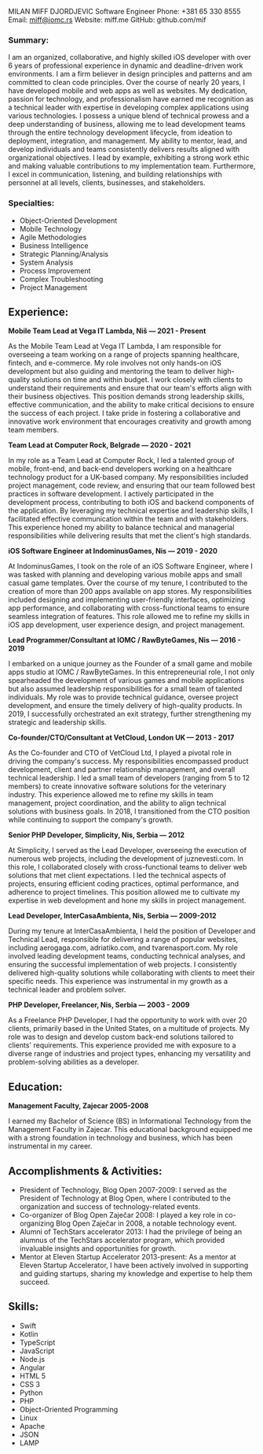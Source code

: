 MILAN MIFF DJORDJEVIC
Software Engineer
Phone: +381 65 330 8555
Email: miff@iomc.rs
Website: miff.me
GitHub: github.com/mif

### Summary:
I am an organized, collaborative, and highly skilled iOS developer with over 6 years of professional experience in dynamic and deadline-driven work environments. I am a firm believer in design principles and patterns and am committed to clean code principles. Over the course of nearly 20 years, I have developed mobile and web apps as well as websites. My dedication, passion for technology, and professionalism have earned me recognition as a technical leader with expertise in developing complex applications using various technologies. I possess a unique blend of technical prowess and a deep understanding of business, allowing me to lead development teams through the entire technology development lifecycle, from ideation to deployment, integration, and management. My ability to mentor, lead, and develop individuals and teams consistently delivers results aligned with organizational objectives. I lead by example, exhibiting a strong work ethic and making valuable contributions to my implementation team. Furthermore, I excel in communication, listening, and building relationships with personnel at all levels, clients, businesses, and stakeholders.

### Specialties:
- Object-Oriented Development
- Mobile Technology
- Agile Methodologies
- Business Intelligence
- Strategic Planning/Analysis
- System Analysis
- Process Improvement
- Complex Troubleshooting
- Project Management

## Experience:

**Mobile Team Lead at Vega IT Lambda, Niš — 2021 - Present**

As the Mobile Team Lead at Vega IT Lambda, I am responsible for overseeing a team working on a range of projects spanning healthcare, fintech, and e-commerce. My role involves not only hands-on iOS development but also guiding and mentoring the team to deliver high-quality solutions on time and within budget. I work closely with clients to understand their requirements and ensure that our team's efforts align with their business objectives. This position demands strong leadership skills, effective communication, and the ability to make critical decisions to ensure the success of each project. I take pride in fostering a collaborative and innovative work environment that encourages creativity and growth among team members.

**Team Lead at Computer Rock, Belgrade — 2020 - 2021**

In my role as a Team Lead at Computer Rock, I led a talented group of mobile, front-end, and back-end developers working on a healthcare technology product for a UK-based company. My responsibilities included project management, code review, and ensuring that our team followed best practices in software development. I actively participated in the development process, contributing to both iOS and backend components of the application. By leveraging my technical expertise and leadership skills, I facilitated effective communication within the team and with stakeholders. This experience honed my ability to balance technical and managerial responsibilities while delivering results that met the client's high standards.

**iOS Software Engineer at IndominusGames, Nis — 2019 - 2020**

At IndominusGames, I took on the role of an iOS Software Engineer, where I was tasked with planning and developing various mobile apps and small casual game templates. Over the course of my tenure, I contributed to the creation of more than 200 apps available on app stores. My responsibilities included designing and implementing user-friendly interfaces, optimizing app performance, and collaborating with cross-functional teams to ensure seamless integration of features. This role allowed me to refine my skills in iOS app development, user experience design, and project management.

**Lead Programmer/Consultant at IOMC / RawByteGames, Nis — 2016 - 2019**

I embarked on a unique journey as the Founder of a small game and mobile apps studio at IOMC / RawByteGames. In this entrepreneurial role, I not only spearheaded the development of various games and mobile applications but also assumed leadership responsibilities for a small team of talented individuals. My role was to provide technical guidance, oversee project development, and ensure the timely delivery of high-quality products. In 2019, I successfully orchestrated an exit strategy, further strengthening my strategic and leadership skills.

**Co-founder/CTO/Consultant at VetCloud, London UK — 2013 - 2017**

As the Co-founder and CTO of VetCloud Ltd, I played a pivotal role in driving the company's success. My responsibilities encompassed product development, client and partner relationship management, and overall technical leadership. I led a small team of developers (ranging from 5 to 12 members) to create innovative software solutions for the veterinary industry. This experience allowed me to refine my skills in team management, project coordination, and the ability to align technical solutions with business goals. In 2018, I transitioned from the CTO position while continuing to support the company's growth.

**Senior PHP Developer, Simplicity, Nis, Serbia — 2012**

At Simplicity, I served as the Lead Developer, overseeing the execution of numerous web projects, including the development of juznevesti.com. In this role, I collaborated closely with cross-functional teams to deliver web solutions that met client expectations. I led the technical aspects of projects, ensuring efficient coding practices, optimal performance, and adherence to project timelines. This position allowed me to cultivate my expertise in web development and hone my skills in project management.

**Lead Developer, InterCasaAmbienta, Nis, Serbia — 2009-2012**

During my tenure at InterCasaAmbienta, I held the position of Developer and Technical Lead, responsible for delivering a range of popular websites, including aerogaga.com, adriatiko.com, and tvarenasport.com. My role involved leading development teams, conducting technical analyses, and ensuring the successful implementation of web projects. I consistently delivered high-quality solutions while collaborating with clients to meet their specific needs. This experience was instrumental in my growth as a technical leader and problem solver.

**PHP Developer, Freelancer, Nis, Serbia — 2003 - 2009**

As a Freelance PHP Developer, I had the opportunity to work with over 20 clients, primarily based in the United States, on a multitude of projects. My role was to design and develop custom back-end solutions tailored to clients' requirements. This experience provided me with exposure to a diverse range of industries and project types, enhancing my versatility and problem-solving abilities as a developer.

## Education:

**Management Faculty, Zajecar 2005-2008**

I earned my Bachelor of Science (BS) in Informational Technology from the Management Faculty in Zajecar. This educational background equipped me with a strong foundation in technology and business, which has been instrumental in my career.

## Accomplishments & Activities:

- President of Technology, Blog Open 2007-2009: I served as the President of Technology at Blog Open, where I contributed to the organization and success of technology-related events.
- Co-organizer of Blog Open Zaječar 2008: I played a key role in co-organizing Blog Open Zaječar in 2008, a notable technology event.
- Alumni of TechStars accelerator 2013: I had the privilege of being an alumnus of the TechStars accelerator program, which provided invaluable insights and opportunities for growth.
- Mentor at Eleven Startup Accelerator 2013-present: As a mentor at Eleven Startup Accelerator, I have been actively involved in supporting and guiding startups, sharing my knowledge and expertise to help them succeed.

## Skills:
- Swift
- Kotlin
- TypeScript
- JavaScript
- Node.js
- Angular
- HTML 5
- CSS 3
- Python
- PHP
- Object-Oriented Programming
- Linux
- Apache
- JSON
- LAMP
